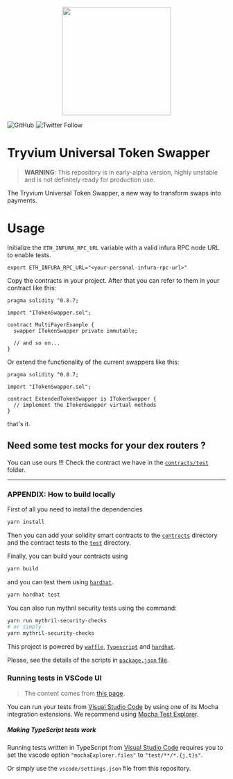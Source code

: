 <p align="center">
  <img src="https://res.cloudinary.com/tryvium/image/upload/v1551645701/company/logo-circle.png" height=250 style="margin-left:30px;margin-right:30px;"/> 
</p>

![GitHub](https://img.shields.io/github/license/tryvium-travels/uts-paper-example?style=flat-square)
![Twitter Follow](https://img.shields.io/twitter/follow/tryviumtravels?style=social)

# Tryvium Universal Token Swapper

> **WARNING**: This repository is in early-alpha version, highly unstable and is not definitely ready for production use.

The Tryvium Universal Token Swapper, a new way to transform swaps into payments.

# Usage

Initialize the `ETH_INFURA_RPC_URL` variable with a valid infura RPC node URL to enable tests.

```
export ETH_INFURA_RPC_URL="<your-personal-infura-rpc-url>"
```

Copy the contracts in your project. After that you can refer to them in your contract like this:

``` solidity
pragma solidity ^0.8.7;

import "ITokenSwapper.sol";

contract MultiPayerExample {
  swapper ITokenSwapper private immutable;

  // and so on...
}
```

Or extend the functionality of the current swappers like this:

``` solidity
pragma solidity ^0.8.7;

import "ITokenSwapper.sol";

contract ExtendedTokenSwapper is ITokenSwapper {
  // implement the ITokenSwapper virtual methods
}
```

that's it.

## Need some test mocks for your dex routers ?

You can use ours !!! Check the contract we have in the [`contracts/test`](./contracts/test) folder.

_____

### APPENDIX: How to build locally

First of all you need to install the dependencies

``` bash
yarn install
```

Then you can add your solidity smart contracts to the [`contracts`](./contracts) directory and the contract tests to the [`test`](./test) directory.

Finally, you can build your contracts using

``` bash
yarn build
```

and you can test them using [`hardhat`](https://hardhat.org/guides/waffle-testing.html).

``` bash
yarn hardhat test
```

You can also run mythril security tests using the command:

``` bash
yarn run mythril-security-checks
# or simply
yarn mythril-security-checks
```

This project is powered by [`waffle`](https://getwaffle.io), [`Typescript`](https://www.typescriptlang.org) and [`hardhat`](https://hardhat.org).

Please, see the details of the scripts in [`package.json` file](package.json).

### Running tests in VSCode UI

> The content comes from [this page](https://hardhat.org/guides/vscode-tests.html).

You can run your tests from [Visual Studio Code](https://code.visualstudio.com) by using one of its Mocha integration extensions. We recommend using [Mocha Test Explorer](https://marketplace.visualstudio.com/items?itemName=hbenl.vscode-mocha-test-adapter).

##### Making TypeScript tests work

Running tests written in TypeScript from [Visual Studio Code](https://code.visualstudio.com) requires you to set the vscode option `"mochaExplorer.files"` to `"test/**/*.{j,t}s"`.

Or simply use the `vscode/settings.json` file from this repository.
